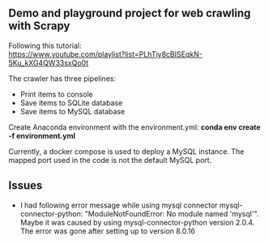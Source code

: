 ## Demo and playground project for web crawling with Scrapy

Following this tutorial:  
https://www.youtube.com/playlist?list=PLhTjy8cBISEqkN-5Ku_kXG4QW33sxQo0t

The crawler has three pipelines:
* Print items to console
* Save items to SQLite database
* Save items to MySQL database

Create Anaconda environment with the environment.yml: **conda env create -f environment.yml**

Currently, a docker compose is used to deploy a MySQL instance. The mapped port used in the code is not the default MySQL port.

## Issues

* I had following error message while using mysql connector mysql-connector-python: "ModuleNotFoundError: No module named 'mysql'". Maybe it was caused by using mysql-connector-python version 2.0.4. The error was gone after setting up to version 8.0.16
